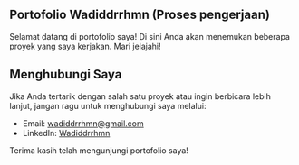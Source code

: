 
## Portofolio Wadiddrrhmn (Proses pengerjaan)

Selamat datang di portofolio saya! Di sini Anda akan menemukan beberapa proyek yang saya kerjakan. Mari jelajahi!

## Menghubungi Saya

Jika Anda tertarik dengan salah satu proyek atau ingin berbicara lebih lanjut, jangan ragu untuk menghubungi saya melalui:

- Email: [wadiddrrhmn@gmail.com](wadiddrrhmn@gmail.com)
- LinkedIn: [Wadiddrrhmn](https://www.linkedin.com/in/wadiddrrhmn/)

Terima kasih telah mengunjungi portofolio saya!
